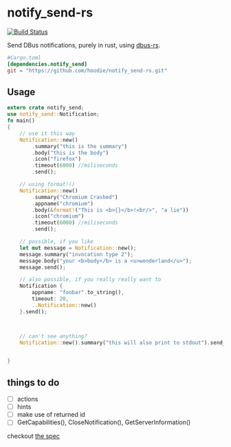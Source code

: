# notify_send-rs

[![Build Status](https://travis-ci.org/hoodie/notify_send-rs.png)](https://travis-ci.org/hoodie/notify_send-rs)

Send DBus notifications, purely in rust,
using [dbus-rs](https://github.com/diwic/dbus-rs/).


```toml
#Cargo.toml
[dependencies.notify_send]
git = "https://github.com/hoodie/notify_send-rs.git"
```
## Usage

```rust
extern crate notify_send;
use notify_send::Notification;
fn main()
{
    // use it this way
    Notification::new()
        .summary("this is the summary")
        .body("this is the body")
        .icon("firefox")
        .timeout(6000) //miliseconds
        .send();

    // using format!()
    Notification::new()
        .summary("Chromium Crashed")
        .appname("chromium")
        .body(&format!("This is <b>{}</b>!<br/>", "a lie"))
        .icon("chromium")
        .timeout(6000) //miliseconds
        .send();

    // possible, if you like
    let mut message = Notification::new();
    message.summary("invocation type 2");
    message.body("your <b>body</b> is a <u>wonderland</u>");
    message.send();

    // also possible, if you really really want to
    Notification {
        appname: "foobar".to_string(),
        timeout: 20,
        ..Notification::new()
    }.send();



    // can't see anything?
    Notification::new().summary("this will also print to stdout").send_debug();


}

```

## things to do

* [ ] actions
* [ ] hints
* [ ] make use of returned id
* [ ] GetCapabilities(), CloseNotification(), GetServerInformation()

checkout [the spec](http://www.galago-project.org/specs/notification/0.9/index.html)
